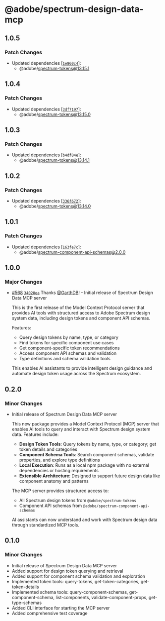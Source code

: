 # @adobe/spectrum-design-data-mcp

## 1.0.5

### Patch Changes

- Updated dependencies [[`1e860c4`](https://github.com/adobe/spectrum-tokens/commit/1e860c4436c58ceca6f4500ea7e24d6d8cdd20c8)]:
  - @adobe/spectrum-tokens@13.15.1

## 1.0.4

### Patch Changes

- Updated dependencies [[`3df7197`](https://github.com/adobe/spectrum-tokens/commit/3df7197e7da23c9bb107f7dfcd935b5c62a86041)]:
  - @adobe/spectrum-tokens@13.15.0

## 1.0.3

### Patch Changes

- Updated dependencies [[`b4df84e`](https://github.com/adobe/spectrum-tokens/commit/b4df84e2f2ca246332907f9ddda94438288dd98e)]:
  - @adobe/spectrum-tokens@13.14.1

## 1.0.2

### Patch Changes

- Updated dependencies [[`336f672`](https://github.com/adobe/spectrum-tokens/commit/336f67216dfd875f0feb65c10059d9f3fe6dcaf7)]:
  - @adobe/spectrum-tokens@13.14.0

## 1.0.1

### Patch Changes

- Updated dependencies [[`163fe7c`](https://github.com/adobe/spectrum-tokens/commit/163fe7c13bb00c639d202195a398126b6c25b58f)]:
  - @adobe/spectrum-component-api-schemas@2.0.0

## 1.0.0

### Major Changes

- [#568](https://github.com/adobe/spectrum-tokens/pull/568) [`34028ea`](https://github.com/adobe/spectrum-tokens/commit/34028eaf2ba3940baa8044fda2655adc6153fb97) Thanks [@GarthDB](https://github.com/GarthDB)! - Initial release of Spectrum Design Data MCP server

  This is the first release of the Model Context Protocol server that provides AI tools with structured access to Adobe Spectrum design system data, including design tokens and component API schemas.

  Features:
  - Query design tokens by name, type, or category
  - Find tokens for specific component use cases
  - Get component-specific token recommendations
  - Access component API schemas and validation
  - Type definitions and schema validation tools

  This enables AI assistants to provide intelligent design guidance and automate design token usage across the Spectrum ecosystem.

## 0.2.0

### Minor Changes

- Initial release of Spectrum Design Data MCP server

  This new package provides a Model Context Protocol (MCP) server that enables AI tools to query and interact with Spectrum design system data. Features include:
  - **Design Token Tools**: Query tokens by name, type, or category; get token details and categories
  - **Component Schema Tools**: Search component schemas, validate properties, and explore type definitions
  - **Local Execution**: Runs as a local npm package with no external dependencies or hosting requirements
  - **Extensible Architecture**: Designed to support future design data like component anatomy and patterns

  The MCP server provides structured access to:
  - All Spectrum design tokens from `@adobe/spectrum-tokens`
  - Component API schemas from `@adobe/spectrum-component-api-schemas`

  AI assistants can now understand and work with Spectrum design data through standardized MCP tools.

## 0.1.0

### Minor Changes

- Initial release of Spectrum Design Data MCP server
- Added support for design token querying and retrieval
- Added support for component schema validation and exploration
- Implemented token tools: query-tokens, get-token-categories, get-token-details
- Implemented schema tools: query-component-schemas, get-component-schema, list-components, validate-component-props, get-type-schemas
- Added CLI interface for starting the MCP server
- Added comprehensive test coverage
